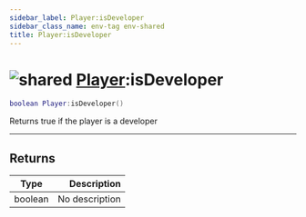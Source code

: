 ```yaml
---
sidebar_label: Player:isDeveloper
sidebar_class_name: env-tag env-shared
title: Player:isDeveloper
---
```


# <img src='/img/wiki/shared.png' alt='shared' classname='env-tag' /> [Player](../player/README.md):isDeveloper

```lua
boolean Player:isDeveloper()
```

Returns true if the player is a developer<br/>

-----------------
## Returns

| Type   | Description |
| ------ | ----------: |
| boolean | No description |
